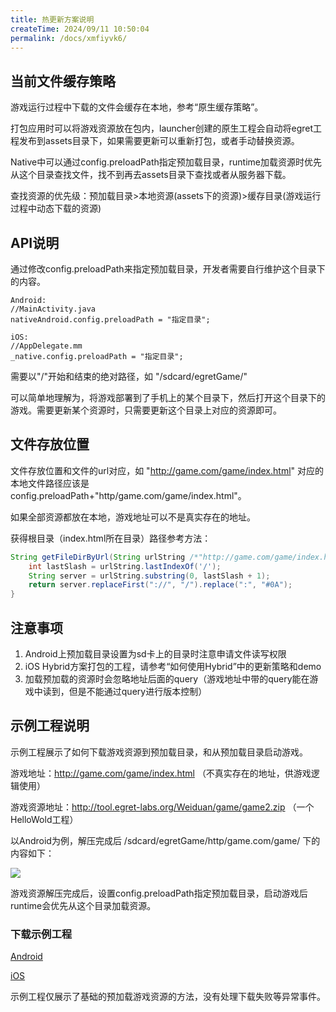 ```yaml
---
title: 热更新方案说明
createTime: 2024/09/11 10:50:04
permalink: /docs/xmfiyvk6/
---
```


## 当前文件缓存策略

游戏运行过程中下载的文件会缓存在本地，参考“原生缓存策略”。

打包应用时可以将游戏资源放在包内，launcher创建的原生工程会自动将egret工程发布到assets目录下，如果需要更新可以重新打包，或者手动替换资源。

Native中可以通过config.preloadPath指定预加载目录，runtime加载资源时优先从这个目录查找文件，找不到再去assets目录下查找或者从服务器下载。

查找资源的优先级：预加载目录>本地资源(assets下的资源)>缓存目录(游戏运行过程中动态下载的资源)

## API说明

通过修改config.preloadPath来指定预加载目录，开发者需要自行维护这个目录下的内容。

```
Android:
//MainActivity.java
nativeAndroid.config.preloadPath = "指定目录";

iOS:
//AppDelegate.mm
_native.config.preloadPath = "指定目录";
```

需要以"/"开始和结束的绝对路径，如 "/sdcard/egretGame/"

可以简单地理解为，将游戏部署到了手机上的某个目录下，然后打开这个目录下的游戏。需要更新某个资源时，只需要更新这个目录上对应的资源即可。

## 文件存放位置

文件存放位置和文件的url对应，如 "http://game.com/game/index.html" 对应的本地文件路径应该是 config.preloadPath+"http/game.com/game/index.html"。

如果全部资源都放在本地，游戏地址可以不是真实存在的地址。

获得根目录（index.html所在目录）路径参考方法：

```java
String getFileDirByUrl(String urlString /*"http://game.com/game/index.html"*/) {
    int lastSlash = urlString.lastIndexOf('/');
    String server = urlString.substring(0, lastSlash + 1);
    return server.replaceFirst("://", "/").replace(":", "#0A");
}
```

## 注意事项
1. Android上预加载目录设置为sd卡上的目录时注意申请文件读写权限
2. iOS Hybrid方案打包的工程，请参考“如何使用Hybrid”中的更新策略和demo
3. 加载预加载的资源时会忽略地址后面的query（游戏地址中带的query能在游戏中读到，但是不能通过query进行版本控制）

## 示例工程说明
示例工程展示了如何下载游戏资源到预加载目录，和从预加载目录启动游戏。

游戏地址：http://game.com/game/index.html （不真实存在的地址，供游戏逻辑使用）

游戏资源地址：http://tool.egret-labs.org/Weiduan/game/game2.zip （一个HelloWold工程）

以Android为例，解压完成后 /sdcard/egretGame/http/game.com/game/ 下的内容如下：

![](./hotupdate/p1.png)

游戏资源解压完成后，设置config.preloadPath指定预加载目录，启动游戏后runtime会优先从这个目录加载资源。

### 下载示例工程

[Android](http://tool.egret-labs.org/DocZip/native/demo_android_preload.zip)

[iOS](http://tool.egret-labs.org/DocZip/native/demo_ios_hotupdate.zip)

示例工程仅展示了基础的预加载游戏资源的方法，没有处理下载失败等异常事件。

